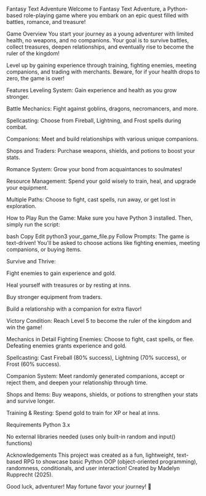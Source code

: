 Fantasy Text Adventure
Welcome to Fantasy Text Adventure, a Python-based role-playing game where you embark on an epic quest filled with battles, romance, and treasure!


Game Overview
You start your journey as a young adventurer with limited health, no weapons, and no companions. Your goal is to survive battles, collect treasures, deepen relationships, and eventually rise to become the ruler of the kingdom!


Level up by gaining experience through training, fighting enemies, meeting companions, and trading with merchants. Beware, for if your health drops to zero, the game is over!


Features
Leveling System: Gain experience and health as you grow stronger.

Battle Mechanics: Fight against goblins, dragons, necromancers, and more.

Spellcasting: Choose from Fireball, Lightning, and Frost spells during combat.

Companions: Meet and build relationships with various unique companions.

Shops and Traders: Purchase weapons, shields, and potions to boost your stats.

Romance System: Grow your bond from acquaintances to soulmates!

Resource Management: Spend your gold wisely to train, heal, and upgrade your equipment.

Multiple Paths: Choose to fight, cast spells, run away, or get lost in exploration.


How to Play
Run the Game:
Make sure you have Python 3 installed. Then, simply run the script:

bash
Copy
Edit
python3 your_game_file.py
Follow Prompts:
The game is text-driven! You'll be asked to choose actions like fighting enemies, meeting companions, or buying items.


Survive and Thrive:

Fight enemies to gain experience and gold.

Heal yourself with treasures or by resting at inns.

Buy stronger equipment from traders.

Build a relationship with a companion for extra flavor!


Victory Condition:
Reach Level 5 to become the ruler of the kingdom and win the game!


Mechanics in Detail
Fighting Enemies:
Choose to fight, cast spells, or flee. Defeating enemies grants experience and gold.

Spellcasting:
Cast Fireball (80% success), Lightning (70% success), or Frost (60% success).

Companion System:
Meet randomly generated companions, accept or reject them, and deepen your relationship through time.

Shops and Items:
Buy weapons, shields, or potions to strengthen your stats and survive longer.

Training & Resting:
Spend gold to train for XP or heal at inns.


Requirements
Python 3.x

No external libraries needed (uses only built-in random and input() functions)


Acknowledgements
This project was created as a fun, lightweight, text-based RPG to showcase basic Python OOP (object-oriented programming), randomness, conditionals, and user interaction! Created by Madelyn Rupprecht (2025).


Good luck, adventurer! May fortune favor your journey! 🌟
